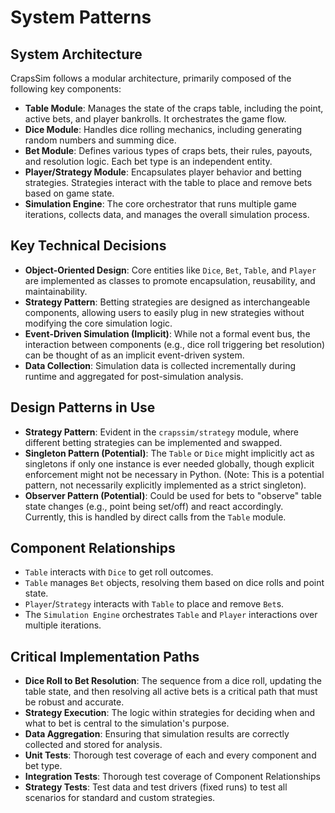 # System Patterns

## System Architecture
CrapsSim follows a modular architecture, primarily composed of the following key components:

- **Table Module**: Manages the state of the craps table, including the point, active bets, and player bankrolls. It orchestrates the game flow.
- **Dice Module**: Handles dice rolling mechanics, including generating random numbers and summing dice.
- **Bet Module**: Defines various types of craps bets, their rules, payouts, and resolution logic. Each bet type is an independent entity.
- **Player/Strategy Module**: Encapsulates player behavior and betting strategies. Strategies interact with the table to place and remove bets based on game state.
- **Simulation Engine**: The core orchestrator that runs multiple game iterations, collects data, and manages the overall simulation process.

## Key Technical Decisions
- **Object-Oriented Design**: Core entities like `Dice`, `Bet`, `Table`, and `Player` are implemented as classes to promote encapsulation, reusability, and maintainability.
- **Strategy Pattern**: Betting strategies are designed as interchangeable components, allowing users to easily plug in new strategies without modifying the core simulation logic.
- **Event-Driven Simulation (Implicit)**: While not a formal event bus, the interaction between components (e.g., dice roll triggering bet resolution) can be thought of as an implicit event-driven system.
- **Data Collection**: Simulation data is collected incrementally during runtime and aggregated for post-simulation analysis.

## Design Patterns in Use
- **Strategy Pattern**: Evident in the `crapssim/strategy` module, where different betting strategies can be implemented and swapped.
- **Singleton Pattern (Potential)**: The `Table` or `Dice` might implicitly act as singletons if only one instance is ever needed globally, though explicit enforcement might not be necessary in Python. (Note: This is a potential pattern, not necessarily explicitly implemented as a strict singleton).
- **Observer Pattern (Potential)**: Could be used for bets to "observe" table state changes (e.g., point being set/off) and react accordingly. Currently, this is handled by direct calls from the `Table` module.

## Component Relationships
- `Table` interacts with `Dice` to get roll outcomes.
- `Table` manages `Bet` objects, resolving them based on dice rolls and point state.
- `Player`/`Strategy` interacts with `Table` to place and remove `Bet`s.
- The `Simulation Engine` orchestrates `Table` and `Player` interactions over multiple iterations.

## Critical Implementation Paths
- **Dice Roll to Bet Resolution**: The sequence from a dice roll, updating the table state, and then resolving all active bets is a critical path that must be robust and accurate.
- **Strategy Execution**: The logic within strategies for deciding when and what to bet is central to the simulation's purpose.
- **Data Aggregation**: Ensuring that simulation results are correctly collected and stored for analysis.
- **Unit Tests**: Thorough test coverage of each and every component and bet type. 
- **Integration Tests**: Thorough test coverage of Component Relationships
- **Strategy Tests**: Test data and test drivers (fixed runs) to test all scenarios for standard and custom strategies.